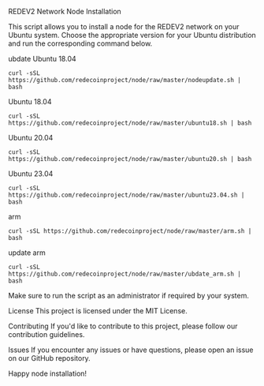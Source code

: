 REDEV2 Network Node Installation

This script allows you to install a node for the REDEV2 network on your Ubuntu system. Choose the appropriate version for your Ubuntu distribution and run the corresponding command below.

ubdate Ubuntu 18.04
```shell
curl -sSL https://github.com/redecoinproject/node/raw/master/nodeupdate.sh | bash
```
Ubuntu 18.04
```shell
curl -sSL https://github.com/redecoinproject/node/raw/master/ubuntu18.sh | bash
```
Ubuntu 20.04
```shell
curl -sSL https://github.com/redecoinproject/node/raw/master/ubuntu20.sh | bash
```
Ubuntu 23.04
```shell
curl -sSL https://github.com/redecoinproject/node/raw/master/ubuntu23.04.sh | bash
```
arm
```shell
curl -sSL https://github.com/redecoinproject/node/raw/master/arm.sh | bash
```
update arm
```shell
curl -sSL https://github.com/redecoinproject/node/raw/master/ubdate_arm.sh | bash
```

Make sure to run the script as an administrator if required by your system.

License
This project is licensed under the MIT License.

Contributing
If you'd like to contribute to this project, please follow our contribution guidelines.

Issues
If you encounter any issues or have questions, please open an issue on our GitHub repository.

Happy node installation!
